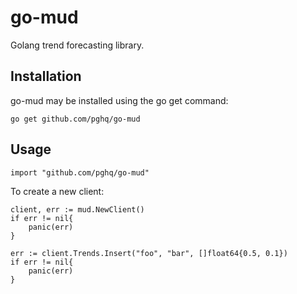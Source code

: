 # go-mud
Golang trend forecasting library.

## Installation

go-mud may be installed using the go get command:

```
go get github.com/pghq/go-mud
```
## Usage

```
import "github.com/pghq/go-mud"
```

To create a new client:

```
client, err := mud.NewClient()
if err != nil{
    panic(err)
}

err := client.Trends.Insert("foo", "bar", []float64{0.5, 0.1})
if err != nil{
    panic(err)
}
```
